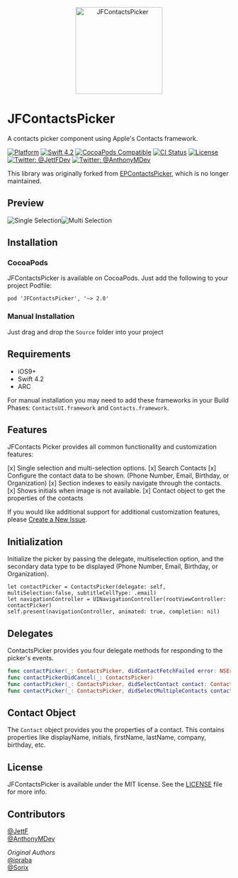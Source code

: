 <p align="center" >
  <img src="Logo.jpg" alt="JFContactsPicker" title="JFContactsPicker" width="196">
</p>

# JFContactsPicker
A contacts picker component using Apple's Contacts framework.

[![Platform](https://img.shields.io/cocoapods/p/JFContactsPicker.svg?style=flat)](http://cocoapods.org/pods/JFContactsPicker)
[![Swift 4.2](https://img.shields.io/badge/Swift-4.2-orange.svg?style=flat)](https://developer.apple.com/swift/)
[![CocoaPods Compatible](https://img.shields.io/cocoapods/v/JFContactsPicker.svg?style=flat)](http://cocoadocs.org/docsets/JFContactsPicker)
[![CI Status](https://travis-ci.org/jettf/JFContactsPicker.svg?branch=master)](https://travis-ci.org/jettf/JFContactsPicker)
[![License](https://img.shields.io/cocoapods/l/Ouroboros.svg?style=flat)](https://github.com/jettf/JFContactsPicker/blob/master/LICENSE)
[![Twitter: @JettFDev](https://img.shields.io/badge/contact-@JettFDev-blue.svg?style=flat)](https://twitter.com/JettFDev)
[![Twitter: @AnthonyMDev](https://img.shields.io/badge/contact-@AnthonyMDev-blue.svg?style=flat)](https://twitter.com/AnthonyMDev)

This library was originally forked from [EPContactsPicker](https://github.com/ipraba/EPContactsPicker), which is no longer maintained.

## Preview
![Single Selection](https://raw.githubusercontent.com/jettf/JFContactsPicker/master/Screenshots/Screen1.png)![Multi Selection](https://raw.githubusercontent.com/jettf/JFContactsPicker/master/Screenshots/Screen2.png)

## Installation

### CocoaPods
JFContactsPicker is available on CocoaPods. Just add the following to your project Podfile:

`pod 'JFContactsPicker', '~> 2.0'`

### Manual Installation

Just drag and drop the `Source` folder into your project

## Requirements

* iOS9+
* Swift 4.2
* ARC

For manual installation you may need to add these frameworks in your Build Phases:
`ContactsUI.framework` and `Contacts.framework`.

## Features

JFContacts Picker provides all common functionality and customization features:

[x] Single selection and multi-selection options.
[x] Search Contacts
[x] Configure the contact data to be shown. (Phone Number, Email, Birthday, or Organization)
[x] Section indexes to easily navigate through the contacts.
[x] Shows initials when image is not available.
[x] Contact object to get the properties of the contacts

If you would like additional support for additional customization features, please [Create a New Issue](https://github.com/JettF/JFContactsPicker/issues/new). 

## Initialization

Initialize the picker by passing the delegate, multiselection option, and the secondary data type to be displayed (Phone Number, Email, Birthday, or Organization). 

    let contactPicker = ContactsPicker(delegate: self, multiSelection:false, subtitleCellType: .email)
    let navigationController = UINavigationController(rootViewController: contactPicker)
    self.present(navigationController, animated: true, completion: nil)

## Delegates

ContactsPicker provides you four delegate methods for responding to the picker's events.

```swift
func contactPicker(_: ContactsPicker, didContactFetchFailed error: NSError)
func contactPickerDidCancel(_: ContactsPicker)
func contactPicker(_: ContactsPicker, didSelectContact contact: Contact)
func contactPicker(_: ContactsPicker, didSelectMultipleContacts contacts: [Contact])
```

## Contact Object

The `Contact` object provides you the properties of a contact. This contains properties like displayName, initials, firstName, lastName, company, birthday, etc.

## License

JFContactsPicker is available under the MIT license. See the [LICENSE](https://github.com/jettf/JFContactsPicker/blob/master/LICENSE) file for more info.

## Contributors

[@JettF](https://github.com/JettF)  
[@AnthonyMDev](https://github.com/AnthonyMDev)  

*Original Authors*  
[@ipraba](https://github.com/ipraba)  
[@Sorix](https://github.com/Sorix)
